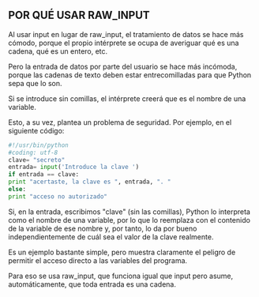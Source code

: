 ## POR QUÉ USAR RAW_INPUT

Al usar input en lugar de raw_input, el tratamiento de datos se hace más cómodo, porque el propio intérprete se ocupa de averiguar qué es una cadena, qué es un entero, etc.

Pero la entrada de datos por parte del usuario se hace más incómoda, porque las cadenas de texto deben estar entrecomilladas para que Python sepa que lo son.

Si se introduce sin comillas, el intérprete creerá que es el nombre de una variable.

Esto, a su vez, plantea un problema de seguridad. Por ejemplo, en el siguiente código:
```python
#!/usr/bin/python 
#coding: utf-8 
clave= "secreto" 
entrada= input('Introduce la clave ') 
if entrada == clave: 
print "acertaste, la clave es ", entrada, ". " 
else: 
print "acceso no autorizado" 
```
Si, en la entrada, escribimos "clave" (sin las comillas), Python lo interpreta como el nombre de una variable, por lo que lo reemplaza con el contenido de la variable de ese nombre y, por tanto, lo da por bueno independientemente de cuál sea el valor de la clave realmente.

Es un ejemplo bastante simple, pero muestra claramente el peligro de permitir el acceso directo a las variables del programa.

Para eso se usa raw_input, que funciona igual que input pero asume, automáticamente, que toda entrada es una cadena.
